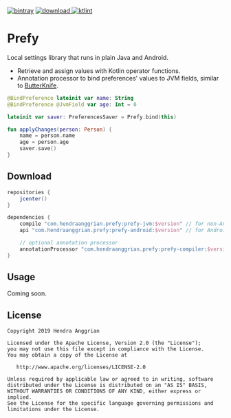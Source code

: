 [![bintray](https://img.shields.io/badge/bintray-prefy-brightgreen.svg)](https://bintray.com/hendraanggrian/prefy)
[![download](https://api.bintray.com/packages/hendraanggrian/prefy/prefy/images/download.svg) ](https://bintray.com/hendraanggrian/prefy/prefy/_latestVersion)
[![ktlint](https://img.shields.io/badge/code%20style-%E2%9D%A4-FF4081.svg)](https://ktlint.github.io/)

Prefy
=====
Local settings library that runs in plain Java and Android.
* Retrieve and assign values with Kotlin operator functions.
* Annotation processor to bind preferences' values to JVM fields, similar to [ButterKnife].

```kotlin
@BindPreference lateinit var name: String
@BindPreference @JvmField var age: Int = 0

lateinit var saver: PreferencesSaver = Prefy.bind(this)

fun applyChanges(person: Person) {
    name = person.name
    age = person.age
    saver.save()
}
```

Download
--------
```gradle
repositories {
    jcenter()
}

dependencies {
    compile "com.hendraanggrian.prefy:prefy-jvm:$version" // for non-Android project
    api "com.hendraanggrian.prefy:prefy-android:$version" // for Android project

    // optional annotation processor
    annotationProcessor "com.hendraanggrian.prefy:prefy-compiler:$version" // use kapt when necessary
}
```

Usage
-----
Coming soon.

License
-------
    Copyright 2019 Hendra Anggrian

    Licensed under the Apache License, Version 2.0 (the "License");
    you may not use this file except in compliance with the License.
    You may obtain a copy of the License at

       http://www.apache.org/licenses/LICENSE-2.0

    Unless required by applicable law or agreed to in writing, software
    distributed under the License is distributed on an "AS IS" BASIS,
    WITHOUT WARRANTIES OR CONDITIONS OF ANY KIND, either express or implied.
    See the License for the specific language governing permissions and
    limitations under the License.

[ButterKnife]: https://github.com/JakeWharton/butterknife
